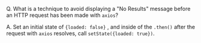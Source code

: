 Q. What is a technique to avoid displaying a "No Results" message before an HTTP request has been made with `axios`?

A. Set an initial state of `{loaded: false}` , and inside of the `.then()` after the request with  `axios` resolves, call `setState({loaded: true})`.